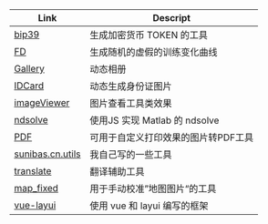 | Link | Descript |
| -------- | -------- |
| [bip39](./bip39/bip39-standalone.html) | 生成加密货币 TOKEN 的工具 |
| [FD](./FakeData_xiaobai/index.html) | 生成随机的虚假的训练变化曲线 |
| [Gallery](./galleryAni/index.html) | 动态相册 |
| [IDCard](./idcard/index.html) | 动态生成身份证图片 |
| [imageViewer](./imageViewer/index.html) | 图片查看工具类效果 |
| [ndsolve](./ndsolve/index.html) | 使用JS 实现 Matlab 的 ndsolve  |
| [PDF](./PDF/index.html) | 可用于自定义打印效果的图片转PDF工具 |
| [sunibas.cn.utils](./sunibas.cn.utils/index.html) | 我自己写的一些工具 |
| [translate](./trans/trans.html) | 翻译辅助工具 |
| [map_fixed](./map_fixed/index.html) | 用于手动校准”地图图片“的工具 |
| [vue-layui](./vue-layui/index.html) | 使用 vue 和 layui 编写的框架  |